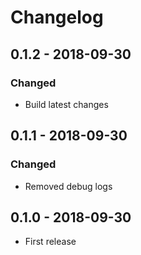 # Changelog

## 0.1.2 - 2018-09-30

### Changed

- Build latest changes

## 0.1.1 - 2018-09-30

### Changed

- Removed debug logs

## 0.1.0 - 2018-09-30

- First release
